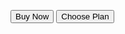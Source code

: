 <Button><ShoppingBagSolid class="w-3 h-3 me-2" />Buy Now</Button>
<Button>Choose Plan<ArrowRightOutline class="w-3.5 h-3.5 ms-2" /></Button>
